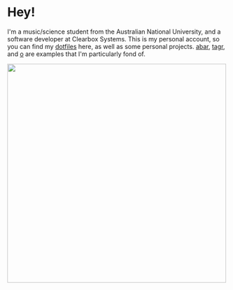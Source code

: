 # Hey!

I'm a music/science student from the Australian National University, and a software developer at Clearbox Systems. This is my personal account, so you can find my [dotfiles](https://github.com/nebulaeandstars/dotfiles) here, as well as some personal projects. [abar](https://github.com/nebulaeandstars/abar), [tagr](https://github.com/nebulaeandstars/tagr), and [o](https://github.com/nebulaeandstars/o) are examples that I'm particularly fond of.

<!--
<img width=500 src="https://github-readme-stats.vercel.app/api?username=nebulaeandstars&show_icons=true&hide_border=true&&count_private=true&include_all_commits=true&theme=nightowl" />
-->

<img width=500 src="https://github-readme-stats.vercel.app/api/top-langs/?username=nebulaeandstars&show_icons=true&hide_border=true&&count_private=true&include_all_commits=true&theme=nightowl&layout=compact&exclude_repo=dwm,st,xmenu,vim-chapel,comp2300-puzzle,dotfiles-old,dotfiles-extra&langs_count=6&card_width=450" />
